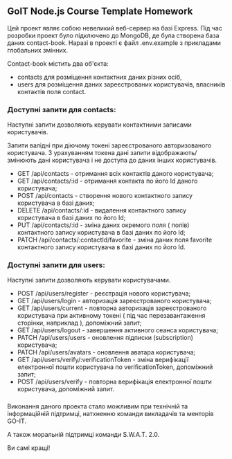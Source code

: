 ## GoIT Node.js Course Template Homework

Цей проект являє собою невеликий веб-сервер на базі Express. Під час розробки проект було підключено до MongoDB, де була створена база даних contact-book.
Наразі в проекті є файл .env.example з прикладами глобальних змінних.

Contact-book містить два об'єкта:

- contacts для розміщення контактних даних різних осіб,
- users для розміщення даних зареєстрованих користувачів, власників контактів поля contact.

### Доступні запити для contacts:

Наступні запити дозволяють керувати контактними записами користувачів.

Запити валідні при діючому токені зареєстрованого авторизованого користувача. З урахуванням токена дані запити відображають/змінюють дані користувача і не доступа до даних інших користувачів.

- GET /api/contacts - отримання всіх контактів даного користувача;
- GET /api/contacts/:id - отримання контакта по його Id даного користувача;
- POST /api/contacts - створення нового контактного запису користувача в базі даних;
- DELETE /api/contacts/:id - видалення контактного запису користувача в базі даних по його Id;
- PUT /api/contacts/:id - зміна даних окремого поля ( полів) контактного запису користувача в базі даних по його Id;
- PATCH /api/contacts/:contactId/favorite - зміна даних поля favorite контактного запису користувача в базі даних по його Id.

### Доступні запити для users:

Наступні запити дозволяють керувати користувачами.

- POST /api/users/register - реєстрація нового користувача;
- GET /api/users/login - авторизація зареєстрованого користувача;
- GET /api/users/current - повторна авторизація зареєстрованого користувача при активному токені ( під час перезавантаження сторінки, наприклад ), допоміжний запит;
- GET /api/users/logout - завершення активного сеанса користувача;
- PATCH /api/users/users - оновлення підписки (subscription) користувача;
- PATCH /api/users/avatars - оновлення аватара користувача;
- GET /api/users/verify/:verificationToken - зміна верифікації електронної пошти користувача по verificationToken, допоміжний запит;
- POST /api/users/verify - повторна верифікація електронної пошти користувача, допоміжний запит.

###

Виконання даного проекта стало можливим при технічній та інформаційній підтримці, натхненню команди викладачів та менторів GO-IT.

А також моральній підтримці команди S.W.A.T. 2.0.

Ви самі кращі!
